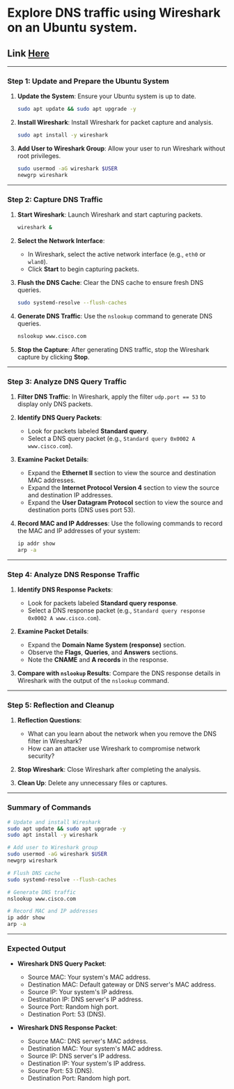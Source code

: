 # **Explore DNS traffic** using **Wireshark** on an Ubuntu system.

## Link [Here](https://itexamanswers.net/3-8-8-lab-explore-dns-traffic-answers.html)

---

### **Step 1: Update and Prepare the Ubuntu System**
1. **Update the System**:
   Ensure your Ubuntu system is up to date.
   ```bash
   sudo apt update && sudo apt upgrade -y
   ```

2. **Install Wireshark**:
   Install Wireshark for packet capture and analysis.
   ```bash
   sudo apt install -y wireshark
   ```

3. **Add User to Wireshark Group**:
   Allow your user to run Wireshark without root privileges.
   ```bash
   sudo usermod -aG wireshark $USER
   newgrp wireshark
   ```

---

### **Step 2: Capture DNS Traffic**
1. **Start Wireshark**:
   Launch Wireshark and start capturing packets.
   ```bash
   wireshark &
   ```

2. **Select the Network Interface**:
   - In Wireshark, select the active network interface (e.g., `eth0` or `wlan0`).
   - Click **Start** to begin capturing packets.

3. **Flush the DNS Cache**:
   Clear the DNS cache to ensure fresh DNS queries.
   ```bash
   sudo systemd-resolve --flush-caches
   ```

4. **Generate DNS Traffic**:
   Use the `nslookup` command to generate DNS queries.
   ```bash
   nslookup www.cisco.com
   ```

5. **Stop the Capture**:
   After generating DNS traffic, stop the Wireshark capture by clicking **Stop**.

---

### **Step 3: Analyze DNS Query Traffic**
1. **Filter DNS Traffic**:
   In Wireshark, apply the filter `udp.port == 53` to display only DNS packets.

2. **Identify DNS Query Packets**:
   - Look for packets labeled **Standard query**.
   - Select a DNS query packet (e.g., `Standard query 0x0002 A www.cisco.com`).

3. **Examine Packet Details**:
   - Expand the **Ethernet II** section to view the source and destination MAC addresses.
   - Expand the **Internet Protocol Version 4** section to view the source and destination IP addresses.
   - Expand the **User Datagram Protocol** section to view the source and destination ports (DNS uses port 53).

4. **Record MAC and IP Addresses**:
   Use the following commands to record the MAC and IP addresses of your system:
   ```bash
   ip addr show
   arp -a
   ```

---

### **Step 4: Analyze DNS Response Traffic**
1. **Identify DNS Response Packets**:
   - Look for packets labeled **Standard query response**.
   - Select a DNS response packet (e.g., `Standard query response 0x0002 A www.cisco.com`).

2. **Examine Packet Details**:
   - Expand the **Domain Name System (response)** section.
   - Observe the **Flags**, **Queries**, and **Answers** sections.
   - Note the **CNAME** and **A records** in the response.

3. **Compare with `nslookup` Results**:
   Compare the DNS response details in Wireshark with the output of the `nslookup` command.

---

### **Step 5: Reflection and Cleanup**
1. **Reflection Questions**:
   - What can you learn about the network when you remove the DNS filter in Wireshark?
   - How can an attacker use Wireshark to compromise network security?

2. **Stop Wireshark**:
   Close Wireshark after completing the analysis.

3. **Clean Up**:
   Delete any unnecessary files or captures.

---

### **Summary of Commands**
```bash
# Update and install Wireshark
sudo apt update && sudo apt upgrade -y
sudo apt install -y wireshark

# Add user to Wireshark group
sudo usermod -aG wireshark $USER
newgrp wireshark

# Flush DNS cache
sudo systemd-resolve --flush-caches

# Generate DNS traffic
nslookup www.cisco.com

# Record MAC and IP addresses
ip addr show
arp -a
```

---

### **Expected Output**
- **Wireshark DNS Query Packet**:
  - Source MAC: Your system's MAC address.
  - Destination MAC: Default gateway or DNS server's MAC address.
  - Source IP: Your system's IP address.
  - Destination IP: DNS server's IP address.
  - Source Port: Random high port.
  - Destination Port: 53 (DNS).

- **Wireshark DNS Response Packet**:
  - Source MAC: DNS server's MAC address.
  - Destination MAC: Your system's MAC address.
  - Source IP: DNS server's IP address.
  - Destination IP: Your system's IP address.
  - Source Port: 53 (DNS).
  - Destination Port: Random high port.

